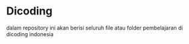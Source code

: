 # Dicoding
dalam repository ini akan berisi seluruh file atau folder pembelajaran di dicoding indonesia
